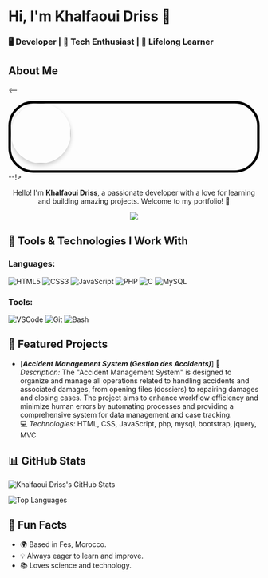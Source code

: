 # Hi, I'm Khalfaoui Driss 👋
### 🖥️ Developer | 🚀 Tech Enthusiast | 🌱 Lifelong Learner

## About Me
<-- <div align="left" style="border-radius: 50px; border:5px solid black;">
  <img src="https://i.pinimg.com/736x/00/60/69/006069bc7f1f099294b2533e9f57681e.jpg" width="120px" style="border-radius: 50%; box-shadow: 0 4px 8px rgba(0, 0, 0, 0.2);">
</div> --!>
<p align="center">Hello! I'm <strong>Khalfaoui Driss</strong>, a passionate developer with a love for learning and building amazing projects. Welcome to my portfolio! 🚀</p>
<center><img class="center" src="https://badge.mediaplus.ma/binary/dkhalfao?UM6P=on"></center>

## 🚀 Tools & Technologies I Work With

### Languages:
![HTML5](https://img.shields.io/badge/HTML5-E34F26?style=flat-square&logo=html5&logoColor=white)
![CSS3](https://img.shields.io/badge/CSS3-1572B6?style=flat-square&logo=css3&logoColor=white)
![JavaScript](https://img.shields.io/badge/JavaScript-F7DF1E?style=flat-square&logo=javascript&logoColor=black)
![PHP](https://img.shields.io/badge/PHP-777BB4?style=flat-square&logo=php&logoColor=white)
![C](https://img.shields.io/badge/MySQL-4479A1?style=flat-square&logo=mysql&logoColor=white)
![MySQL](https://img.shields.io/badge/C-4479A1?style=flat-square&logo=C&logoColor=white)

### Tools:
![VSCode](https://img.shields.io/badge/VS%20Code-007ACC?style=flat-square&logo=visual-studio-code&logoColor=white)
![Git](https://img.shields.io/badge/Git-F05032?style=flat-square&logo=git&logoColor=white)
![Bash](https://img.shields.io/badge/Bash-4EAA25?style=flat-square&logo=gnu-bash&logoColor=white)

## 🌟 Featured Projects

- [***Accident Management System (Gestion des Accidents)***] <!-- (link) --> 
  📝 *Description:* The "Accident Management System" is designed to organize and manage all operations related to handling accidents and associated damages, from opening files (dossiers) to repairing damages and closing cases. The project aims to enhance workflow efficiency and minimize human errors by automating processes and providing a comprehensive system for data management and case tracking.  
  💻 *Technologies:* HTML, CSS, JavaScript, php, mysql, bootstrap, jquery, MVC

## 📊 GitHub Stats
![Khalfaoui Driss's GitHub Stats](https://github-readme-stats.vercel.app/api?username=KhalfaouiDriss&show_icons=true&theme=radical)

![Top Languages](https://github-readme-stats.vercel.app/api/top-langs/?username=KhalfaouiDriss&layout=compact&theme=radical)

## 🎉 Fun Facts
- 🌍 Based in Fes, Morocco.
- 💡 Always eager to learn and improve.
- 📚 Loves science and technology.

